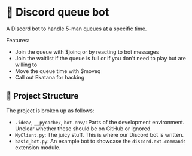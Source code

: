 # :robot: Discord queue bot

A Discord bot to handle 5-man queues at a specific time.

Features:
- Join the queue with $joinq or by reacting to bot messages
- Join the waitlist if the queue is full or if you don't need to play but are willing to
- Move the queue time with $moveq
- Call out Ekatana for hacking

## :file_folder: Project Structure
The project is broken up as follows:

- `.idea/`, `__pycache/`, `bot-env/`: Parts of the development environment. Unclear whether these should be on GitHub or ignored.
- `MyClient.py`: The juicy stuff. This is where our Discord bot is written. 
- `basic_bot.py`: An example bot to showcase the `discord.ext.commands` extension module.
